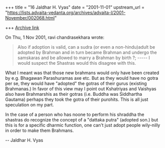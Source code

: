 +++
title = "16 Jaldhar H. Vyas"
date = "2001-11-01"
upstream_url = "https://lists.advaita-vedanta.org/archives/advaita-l/2001-November/002068.html"

+++
[Archive link](https://lists.advaita-vedanta.org/archives/advaita-l/2001-November/002068.html)

On Thu, 1 Nov 2001, ravi chandrasekhara wrote:

> Also if adoption is
> valid, can a sudra (or even a non-hindu)adult be
> adopted by Brahman and in turn became Brahman and
> undergo the samskaras and be allowed to marry a
> Brahman by birth ?; ----- I would suspect the Shastras
> would this disagree with this.
>

What I meant was that those new brahmans would only have been created by
e.g. Bhagawan Parashuramas axe etc.  But as they would have no gotra per
se, they would have "adopted" the gotras of their gurus (existing
Brahmanas.) In favor of this view may I point out Kshatriyas and Vaishyas
also have Brahmarshis as their gotras (i.e. Buddha was Siddhartha Gautama)
perhaps they took the gotra of their purohits.  This is all just
speculation on my part.

In the case of a person who has noone to perform his shraddha the shastras
do recognize the concept of a "dattaka putra" (adopted son.) but
this is for a specific dharmic function, one can't just adopt people
wily-nilly in order to make them Brahmans.

--
Jaldhar H. Vyas <jaldhar at braincells.com>

